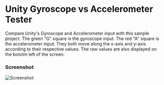 # Unity Gyroscope vs Accelerometer Tester

Compare Unity's Gyroscope and Accelerometer input with this sample project. The green "G" square is the gyroscope input. The red "A" square is the accelerometer input. They both move along the x-axis and y-axis according to their respective values. The raw values are also displayed on the bototm left of the screen.

### Screenshot
![Screenshot](https://i.imgur.com/jishLuh.png)
